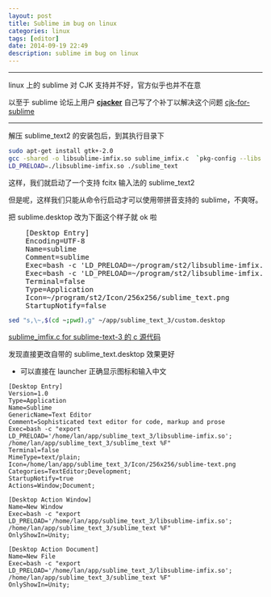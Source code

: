 ```yaml
---
layout: post
title: Sublime im bug on linux
categories: linux
tags: [editor]
date: 2014-09-19 22:49
description: sublime im bug on linux
---
```


---
linux 上的 sublime 对 CJK 支持并不好，官方似乎也并不在意

以至于 sublime 论坛上用户 **[cjacker](https://www.sublimetext.com/forum/memberlist.php?mode=viewprofile&u=9780&sid=5af5517cb058abf0bdb389d51730852c)** 自己写了个补丁以解决这个问题 [cjk-for-sublime](https://www.sublimetext.com/forum/viewtopic.php?f=3&t=7006&p=63513)

---
解压 sublime_text2 的安装包后，到其执行目录下
```bash
sudo apt-get install gtk+-2.0
gcc -shared -o libsublime-imfix.so sublime_imfix.c  `pkg-config --libs --cflags gtk+-2.0` -fPIC
LD_PRELOAD=./libsublime-imfix.so ./sublime_text
```
这样，我们就启动了一个支持 fcitx 输入法的 sublime_text2

但是呢，这样我们只能从命令行启动才可以使用带拼音支持的 sublime，不爽呀。

把 sublime.desktop 改为下面这个样子就 ok 啦
<pre>
    [Desktop Entry]
    Encoding=UTF-8
    Name=sublime
    Comment=sublime
    Exec=bash -c 'LD_PRELOAD=~/program/st2/libsublime-imfix.so /home/lan/program/st2/sublime_text' %F
    Exec=bash -c 'LD_PRELOAD=~/program/st2/libsublime-imfix.so /home/lan/program/st2/sublime_text' --new-window
    Terminal=false
    Type=Application
    Icon=~/program/st2/Icon/256x256/sublime_text.png
    StartupNotify=false
</pre>

```bash
sed "s,\~,$(cd ~;pwd),g" ~/app/sublime_text_3/custom.desktop
```

[sublime_imfix.c for sublime-text-3 的 c 源代码](https://gist.githubusercontent.com/ZhengxianLan/84f66a9ec5ccee72898d/raw/ba3db961dfe9b9abee75f0a35cbcd261bb83de99/sublime-inux-fix-im)

发现直接更改自带的 sublime_text.desktop 效果更好
 - 可以直接在 launcher 正确显示图标和输入中文
```
[Desktop Entry]
Version=1.0
Type=Application
Name=Sublime
GenericName=Text Editor
Comment=Sophisticated text editor for code, markup and prose
Exec=bash -c "export LD_PRELOAD='/home/lan/app/sublime_text_3/libsublime-imfix.so'; /home/lan/app/sublime_text_3/sublime_text %F"
Terminal=false
MimeType=text/plain;
Icon=/home/lan/app/sublime_text_3/Icon/256x256/sublime-text.png
Categories=TextEditor;Development;
StartupNotify=true
Actions=Window;Document;

[Desktop Action Window]
Name=New Window
Exec=bash -c "export LD_PRELOAD='/home/lan/app/sublime_text_3/libsublime-imfix.so'; /home/lan/app/sublime_text_3/sublime_text %F"
OnlyShowIn=Unity;

[Desktop Action Document]
Name=New File
Exec=bash -c "export LD_PRELOAD='/home/lan/app/sublime_text_3/libsublime-imfix.so'; /home/lan/app/sublime_text_3/sublime_text %F"
OnlyShowIn=Unity;
```
